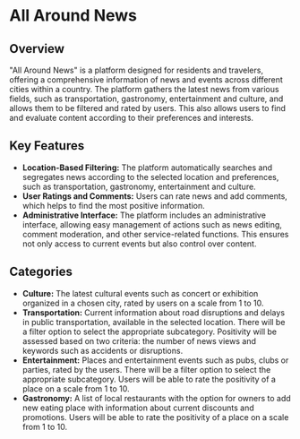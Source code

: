 # All Around News

## Overview

"All Around News" is a platform designed for residents and travelers, offering a comprehensive information of news and events across different cities within a country. The platform gathers the latest news from various fields, such as transportation, gastronomy, entertainment and culture, and allows them to be filtered and rated by users. This also allows users to find and evaluate content according to their preferences and interests.

## Key Features

- **Location-Based Filtering:** The platform automatically searches and segregates news according to the selected location and preferences, such as transportation, gastronomy, entertainment and culture.
- **User Ratings and Comments:** Users can rate news and add comments, which helps to find the most positive information.
- **Administrative Interface:** The platform includes an administrative interface, allowing easy management of actions such as news editing, comment moderation, and other service-related functions. This ensures not only access to current events but also control over content.

## Categories

- **Culture:** The latest cultural events such as concert or exhibition organized in a chosen city, rated by users on a scale from 1 to 10.
- **Transportation:** Current information about road disruptions and delays in public transportation, available in the selected location. There will be a filter option to select the appropriate subcategory. Positivity will be assessed based on two criteria: the number of news views and keywords such as accidents or disruptions.
- **Entertainment:** Places and entertainment events such as pubs, clubs or parties, rated by the users. There will be a filter option to select the appropriate subcategory. Users will be able to rate the positivity of a place on a scale from 1 to 10.
- **Gastronomy:** A list of local restaurants with the option for owners to add new eating place with information about current discounts and promotions. Users will be able to rate the positivity of a place on a scale from 1 to 10.

